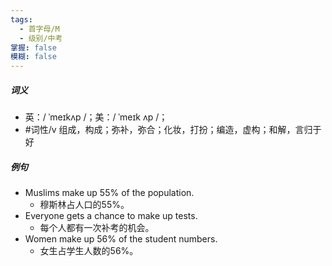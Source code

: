 ```yaml
---
tags:
  - 首字母/M
  - 级别/中考
掌握: false
模糊: false
---
```

##### 词义
- 英：/ ˈmeɪkʌp /；美：/ ˈmeɪk ʌp /；
- #词性/v  组成，构成；弥补，弥合；化妆，打扮；编造，虚构；和解，言归于好
##### 例句
- Muslims make up 55% of the population.
	- 穆斯林占人口的55%。
- Everyone gets a chance to make up tests.
	- 每个人都有一次补考的机会。
- Women make up 56% of the student numbers.
	- 女生占学生人数的56%。
